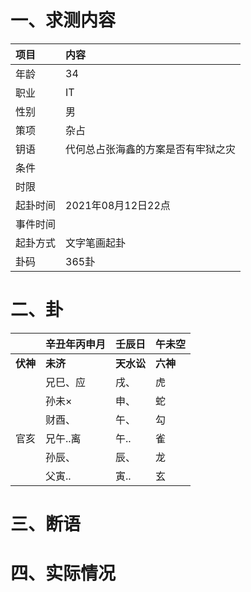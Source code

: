 # 一、求测内容
|项目|内容|
|:-|:-|
|年龄|34|
|职业|IT|
|性别|男|
|策项|杂占|
|钥语|代何总占张海鑫的方案是否有牢狱之灾|
|条件||
|时限||
|起卦时间|2021年08月12日22点|
|事件时间||
|起卦方式|文字笔画起卦|
|卦码|365卦|

# 二、卦
||辛丑年丙申月|壬辰日|午未空|
|:-|:-|:-|:-|
|**伏神**|**未济**|**天水讼**|**六神**|
||兄巳、应|戌、|虎|
||孙未×|申、|蛇|
||财酉、|午、|勾|
|官亥|兄午..离|午..|雀|
||孙辰、|辰、|龙|
||父寅..|寅..|玄|


# 三、断语

# 四、实际情况
